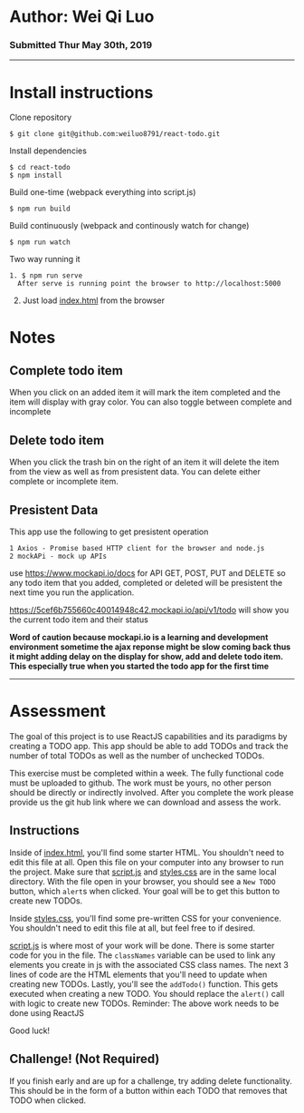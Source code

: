 # Author: Wei Qi Luo
### Submitted Thur May 30th, 2019

-------------------

# Install instructions

Clone repository

    $ git clone git@github.com:weiluo8791/react-todo.git

Install dependencies

    $ cd react-todo
    $ npm install

Build one-time (webpack everything into script.js)

    $ npm run build

Build continuously (webpack and continously watch for change)

    $ npm run watch

Two way running it 

    1. $ npm run serve 
      After serve is running point the browser to http://localhost:5000
2. Just load [index.html](/index.html) from the browser


# Notes

## Complete todo item
When you click on an added item it will mark the item completed and the item will display with gray color. You can also toggle between complete and incomplete

## Delete todo item
When you click the trash bin on the right of an item it will delete the item from the view as well as from presistent data. You can delete either complete or incomplete item.

## Presistent Data
This app use the following to get presistent operation

    1 Axios - Promise based HTTP client for the browser and node.js 
    2 mockAPi - mock up APIs
    
use https://www.mockapi.io/docs for API GET, POST, PUT and DELETE so any todo item that you added, completed or deleted will be presistent the next time you run the application. 

https://5cef6b755660c40014948c42.mockapi.io/api/v1/todo will show you the current todo item and their status

**Word of caution because mockapi.io is a learning and development environment sometime the ajax reponse might be slow coming back thus it might adding delay on the display for show, add and delete todo item. This especially true when you started the todo app for the first time**


-------------------

# Assessment

The goal of this project is to use ReactJS capabilities and its paradigms by creating a TODO app. This app should be able to add TODOs and track the number of total TODOs as well as the number of unchecked TODOs.

This exercise must be completed within a week. The fully functional code must be uploaded to github. The work must be yours, no other person should be directly or indirectly involved.  After you complete the work please provide us the git hub link where we can download and assess the work.

## Instructions
Inside of [index.html](/index.html), you'll find some starter HTML. You shouldn't need to edit this file at all. Open this file on your computer into any browser to run the project. Make sure that [script.js](/script.js) and [styles.css](/styles.css)
are in the same local directory. With the file open in your browser, you should see a `New TODO` button, which `alert`s when clicked. Your goal will be to get this button to create new TODOs.

Inside [styles.css](/styles.css), you'll find some pre-written CSS for your convenience. You shouldn't need to edit this file at all, but feel free to if desired.

[script.js](/script.js) is where most of your work will be done. There is some starter code for you in the file. The `classNames` variable can be used to link any elements you create in js with the associated CSS class names. The next 3 lines of code are the HTML elements that you'll need to update when creating new
TODOs. Lastly, you'll see the `addTodo()` function. This gets executed when creating a new TODO. You should replace the `alert()` call with logic to create new TODOs.
Reminder: The above work needs to be done using ReactJS


Good luck!

## Challenge! (Not Required)
If you finish early and are up for a challenge, try adding delete functionality. This should be in the form of a button within each TODO that removes that TODO when clicked.
